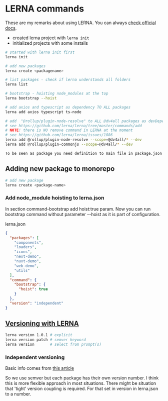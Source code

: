 # LERNA commands

These are my remarks about using LERNA. You can always [check official docs](https://github.com/lerna/lerna#readme).

- created lerna project with `lerna init`
- initialized projects with some installs

```bash
# started with lerna init first
lerna init

# add new packages
lerna create <packagename>

# list packages - check if lerna understands all folders
lerna list

# bootstrap - hoisting node_modules at the top
lerna bootstrap --hoist

# add axios and typescript as dependency TO ALL packages
lerna add axios typescript ts-node

# add  "@rollup/plugin-node-resolve" to ALL @dv4all packages as devDependency
# see https://github.com/lerna/lerna/tree/master/commands/add
# NOTE! there is NO remove command in LERNA at the moment
# see https://github.com/lerna/lerna/issues/1886
lerna add @rollup/plugin-node-resolve --scope=@dv4all/* --dev
lerna add @rollup/plugin-commonjs --scope=@dv4all/* --dev

```

`To be seen as package you need definition to main file in package.json`

## Adding new package to monorepo

```bash
# add new package
lerna create <package-name>

```

### Add node_module hoisting to lerna.json

In section command-bootstrap add hoist:true param. Now you can run bootstrap command without parameter --hoist as it is part of configuration.

lerna.json

```json
{
  "packages": [
    "components",
    "loaders",
    "icons",
    "next-demo",
    "nuxt-demo",
    "web-demo",
    "utils"
  ],
  "command": {
    "bootstrap": {
      "hoist": true
    }
  },
  "version": "independent"
}
```

## [Versioning with LERNA](https://github.com/lerna/lerna/tree/master/commands/version#readme)

```bash
lerna version 1.0.1 # explicit
lerna version patch # semver keyword
lerna version       # select from prompt(s)
```

### Independent versioning

Basic info comes from [this article](https://samhogy.co.uk/2018/08/lerna-independent-mode-with-semver.html)

So we use semver but each package has their own version number. I think this is more flexible approach in most situations. There might be situation that 'tight' version coupling is required. For that set in version in lerna.json to a number.
